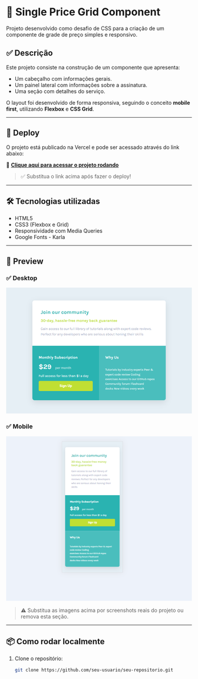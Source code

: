 # 💎 Single Price Grid Component

Projeto desenvolvido como desafio de CSS para a criação de um componente de grade de preço simples e responsivo.

## ✅ Descrição

Este projeto consiste na construção de um componente que apresenta:

- Um cabeçalho com informações gerais.
- Um painel lateral com informações sobre a assinatura.
- Uma seção com detalhes do serviço.

O layout foi desenvolvido de forma responsiva, seguindo o conceito **mobile first**, utilizando **Flexbox** e **CSS Grid**.

---

## 🚀 Deploy

O projeto está publicado na Vercel e pode ser acessado através do link abaixo:

🔗 **[Clique aqui para acessar o projeto rodando](https://single-price-grid-component-seven-jade.vercel.app/)**

> ✅ Substitua o link acima após fazer o deploy!

---

## 🛠️ Tecnologias utilizadas

- HTML5
- CSS3 (Flexbox e Grid)
- Responsividade com Media Queries
- Google Fonts - Karla

---

## 📸 Preview

### ✅ Desktop

![Desktop Preview](/img/desktopview.png)

### ✅ Mobile

![Mobile Preview](/img/mobile-view.png)

> ⚠️ Substitua as imagens acima por screenshots reais do projeto ou remova esta seção.

---

## 📦 Como rodar localmente

1. Clone o repositório:
   ```bash
   git clone https://github.com/seu-usuario/seu-repositorio.git
   ```
